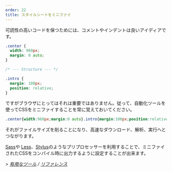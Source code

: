 ```yaml
---
order: 22
title: スタイルシートをミニファイ
---
```


可読性の高いコードを保つためには、コメントやインデントは良いアイディアです。

```css
.center {
  width: 960px;
  margin: 0 auto;
}

/* --- Structure --- */

.intro {
  margin: 100px;
  position: relative;
}
```

ですがブラウザにとってはそれは重要ではありません。従って、自動化ツールを使ってCSSをミニファイすることを常に覚えておいてください。

```css
.center{width:960px;margin:0 auto}.intro{margin:100px;position:relative}
```

それがファイルサイズを削ることになり、高速なダウンロード、解析、実行へとつながります。

[Sass](http://sass-lang.com/)や [Less](http://lesscss.org/)、[Stylus](http://learnboost.github.com/stylus/)のようなプリプロセッサーを利用することで、ミニファイされたCSSをコンパイル時に出力するように設定することが出来ます。

*> [有用なツール](https://github.com/zenorocha/browser-diet/wiki/Tools#wiki-minify-your-stylesheets) / [リファレンス](https://github.com/zenorocha/browser-diet/wiki/References#minify-your-stylesheets)*
